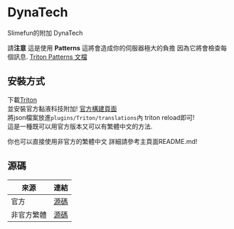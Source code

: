# DynaTech

Slimefun的附加 DynaTech

請**注意** 
這是使用 **Patterns** 這將會造成你的伺服器極大的負擔
因為它將會檢查每個訊息. [Triton Patterns 文檔](https://triton.rexcantor64.com/concepts/patterns.html#using-the-feature)

## 安裝方式

下載[Triton](https://www.spigotmc.org/resources/triton-translate-your-server.30331/) <br>
並安裝官方黏液科技附加! [官方構建頁面](https://thebusybiscuit.github.io/builds/) <br>
將json檔案放進```plugins/Triton/translations```內 triton reload即可! <br>
這是一種既可以用官方版本又可以有繁體中文的方法.

你也可以直接使用非官方的繁體中文 詳細請參考主頁面README.md!

## 源碼

| 來源 | 連結 |
| ---- | ---- |
| 官方 | [源碼](https://github.com/ProfElements/DynaTech) |
| 非官方繁體 | [源碼](https://github.com/xMikux/DynaTech) |
